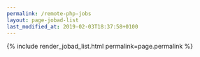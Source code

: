```yaml
---
permalink: /remote-php-jobs
layout: page-jobad-list
last_modified_at: 2019-02-03T18:37:58+0100
---
```

{% include render_jobad_list.html permalink=page.permalink %}
